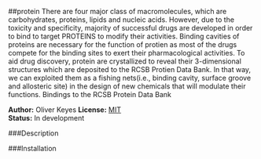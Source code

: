 ##protein
There are four major class of macromolecules, which are carbohydrates, proteins, lipids and nucleic acids. However, due to the toxicity and specificity, majority of successful drugs are developed in order to bind to target PROTEINS to modify their activities. Binding cavities of proteins are necessary for the function of protien as most of the drugs compete for the binding sites to exert their pharmacological activities. To aid drug discovery, protein are crystallized to reveal their 3-dimensional structures which are deposited to the RCSB Protien Data Bank. In that way, we can exploited them as a fishing nets(i.e., binding cavity, surface groove and allosteric site) in the design of new chemicals that will modulate their functions.
Bindings to the RCSB Protein Data Bank


__Author:__ Oliver Keyes
__License:__ [MIT](http://opensource.org/licenses/MIT)<br/>
__Status:__ In development


###Description

###Installation
